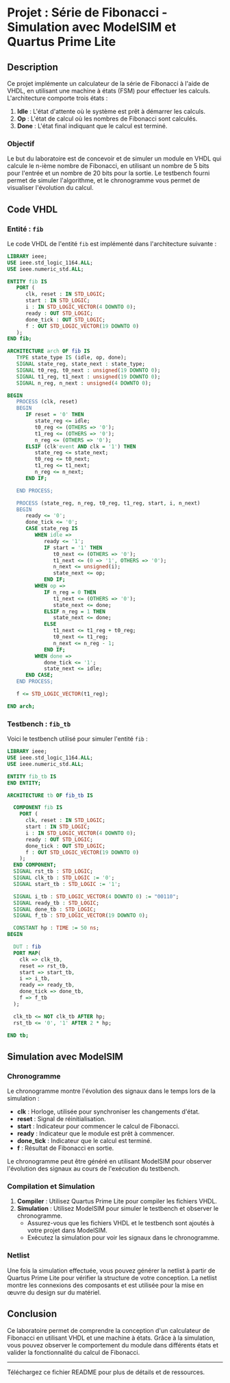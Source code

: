 
# Projet : Série de Fibonacci - Simulation avec ModelSIM et Quartus Prime Lite

## Description

Ce projet implémente un calculateur de la série de Fibonacci à l'aide de VHDL, en utilisant une machine à états (FSM) pour effectuer les calculs. L'architecture comporte trois états :

1. **Idle** : L'état d'attente où le système est prêt à démarrer les calculs.
2. **Op** : L'état de calcul où les nombres de Fibonacci sont calculés.
3. **Done** : L'état final indiquant que le calcul est terminé.

### Objectif
Le but du laboratoire est de concevoir et de simuler un module en VHDL qui calcule le n-ième nombre de Fibonacci, en utilisant un nombre de 5 bits pour l'entrée et un nombre de 20 bits pour la sortie. Le testbench fourni permet de simuler l'algorithme, et le chronogramme vous permet de visualiser l'évolution du calcul.

## Code VHDL

### Entité : `fib`

Le code VHDL de l'entité `fib` est implémenté dans l'architecture suivante :

```vhdl
LIBRARY ieee;
USE ieee.std_logic_1164.ALL;
USE ieee.numeric_std.ALL;

ENTITY fib IS
   PORT (
      clk, reset : IN STD_LOGIC;
      start : IN STD_LOGIC;
      i : IN STD_LOGIC_VECTOR(4 DOWNTO 0);
      ready : OUT STD_LOGIC;
      done_tick : OUT STD_LOGIC;
      f : OUT STD_LOGIC_VECTOR(19 DOWNTO 0)
   );
END fib;

ARCHITECTURE arch OF fib IS
   TYPE state_type IS (idle, op, done);
   SIGNAL state_reg, state_next : state_type;
   SIGNAL t0_reg, t0_next : unsigned(19 DOWNTO 0);
   SIGNAL t1_reg, t1_next : unsigned(19 DOWNTO 0);
   SIGNAL n_reg, n_next : unsigned(4 DOWNTO 0);

BEGIN
   PROCESS (clk, reset)
   BEGIN
      IF reset = '0' THEN
         state_reg <= idle;
         t0_reg <= (OTHERS => '0');
         t1_reg <= (OTHERS => '0');
         n_reg <= (OTHERS => '0');
      ELSIF (clk'event AND clk = '1') THEN
         state_reg <= state_next;
         t0_reg <= t0_next;
         t1_reg <= t1_next;
         n_reg <= n_next;
      END IF;

   END PROCESS;

   PROCESS (state_reg, n_reg, t0_reg, t1_reg, start, i, n_next)
   BEGIN
      ready <= '0';
      done_tick <= '0';
      CASE state_reg IS
         WHEN idle =>
            ready <= '1';
            IF start = '1' THEN
               t0_next <= (OTHERS => '0');
               t1_next <= (0 => '1', OTHERS => '0');
               n_next <= unsigned(i);
               state_next <= op;
            END IF;
         WHEN op =>
            IF n_reg = 0 THEN
               t1_next <= (OTHERS => '0');
               state_next <= done;
            ELSIF n_reg = 1 THEN
               state_next <= done;
            ELSE
               t1_next <= t1_reg + t0_reg;
               t0_next <= t1_reg;
               n_next <= n_reg - 1;
            END IF;
         WHEN done =>
            done_tick <= '1';
            state_next <= idle;
      END CASE;
   END PROCESS;

   f <= STD_LOGIC_VECTOR(t1_reg);

END arch;
```

### Testbench : `fib_tb`

Voici le testbench utilisé pour simuler l'entité `fib` :

```vhdl
LIBRARY ieee;
USE ieee.std_logic_1164.ALL;
USE ieee.numeric_std.ALL;

ENTITY fib_tb IS
END ENTITY;

ARCHITECTURE tb OF fib_tb IS

  COMPONENT fib IS
    PORT (
      clk, reset : IN STD_LOGIC;
      start : IN STD_LOGIC;
      i : IN STD_LOGIC_VECTOR(4 DOWNTO 0);
      ready : OUT STD_LOGIC;
      done_tick : OUT STD_LOGIC;
      f : OUT STD_LOGIC_VECTOR(19 DOWNTO 0)
    );
  END COMPONENT;
  SIGNAL rst_tb : STD_LOGIC;
  SIGNAL clk_tb : STD_LOGIC := '0';
  SIGNAL start_tb : STD_LOGIC := '1';

  SIGNAL i_tb : STD_LOGIC_VECTOR(4 DOWNTO 0) := "00110";
  SIGNAL ready_tb : STD_LOGIC;
  SIGNAL done_tb : STD_LOGIC;
  SIGNAL f_tb : STD_LOGIC_VECTOR(19 DOWNTO 0);

  CONSTANT hp : TIME := 50 ns;
BEGIN

  DUT : fib
  PORT MAP(
    clk => clk_tb,
    reset => rst_tb,
    start => start_tb,
    i => i_tb,
    ready => ready_tb,
    done_tick => done_tb,
    f => f_tb
  );

  clk_tb <= NOT clk_tb AFTER hp;
  rst_tb <= '0', '1' AFTER 2 * hp;

END tb;
```

## Simulation avec ModelSIM

### Chronogramme

Le chronogramme montre l'évolution des signaux dans le temps lors de la simulation :

- **clk** : Horloge, utilisée pour synchroniser les changements d'état.
- **reset** : Signal de réinitialisation.
- **start** : Indicateur pour commencer le calcul de Fibonacci.
- **ready** : Indicateur que le module est prêt à commencer.
- **done_tick** : Indicateur que le calcul est terminé.
- **f** : Résultat de Fibonacci en sortie.

Le chronogramme peut être généré en utilisant ModelSIM pour observer l'évolution des signaux au cours de l'exécution du testbench.

### Compilation et Simulation

1. **Compiler** : Utilisez Quartus Prime Lite pour compiler les fichiers VHDL.
2. **Simulation** : Utilisez ModelSIM pour simuler le testbench et observer le chronogramme.
   - Assurez-vous que les fichiers VHDL et le testbench sont ajoutés à votre projet dans ModelSIM.
   - Exécutez la simulation pour voir les signaux dans le chronogramme.

### Netlist

Une fois la simulation effectuée, vous pouvez générer la netlist à partir de Quartus Prime Lite pour vérifier la structure de votre conception. La netlist montre les connexions des composants et est utilisée pour la mise en œuvre du design sur du matériel.

## Conclusion

Ce laboratoire permet de comprendre la conception d'un calculateur de Fibonacci en utilisant VHDL et une machine à états. Grâce à la simulation, vous pouvez observer le comportement du module dans différents états et valider la fonctionnalité du calcul de Fibonacci.

---

Téléchargez ce fichier README pour plus de détails et de ressources.
